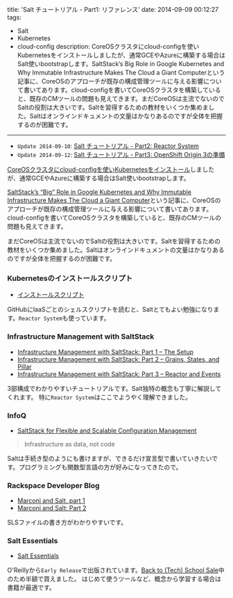 title: 'Salt チュートリアル - Part1: リファレンス'
date: 2014-09-09 00:12:27
tags:
 - Salt
 - Kubernetes
 - cloud-config
description: CoreOSクラスタにcloud-configを使いKubernetesをインストールしましたが、通常GCEやAzureに構築する場合はSalt使いbootstrapします。SaltStack’s Big Role in Google Kubernetes and Why Immutable Infrastructure Makes The Cloud a Giant Computerという記事に、CoreOSのアプローチが既存の構成管理ツールに与える影響について書いてあります。cloud-configを書いてCoreOSクラスタを構築していると、既存のCMツールの問題も見えてきます。まだCoreOSは主流でないのでSaltの役割は大きいです。Saltを習得するための教材をいくつか集めました。Saltはオンラインドキュメントの文量はかなりあるのですが全体を把握するのが困難です。
---

* `Update 2014-09-10`: [Salt チュートリアル - Part2: Reactor System](/2014/09/10/salt-tutorials-reactor-sytem/)
* `Update 2014-09-12`: [Salt チュートリアル - Part3: OpenShift Origin 3の準備](/2014/09/12/salt-tutorials-openshift-3-prepare/)


[CoreOSクラスタにcloud-configを使いKubernetesをインストール](/2014/09/04/kubernetes-in-coreos-on-idcf-with-rudder/)しましたが、通常GCEやAzureに構築する場合はSalt使いbootstrapします。

[SaltStack’s “Big” Role in Google Kubernetes and Why Immutable Infrastructure Makes The Cloud a Giant Computer](http://thenewstack.io/saltstacks-big-role-in-google-kubernetes-and-why-immutable-infrastructure-makes-the-cloud-a-giant-computer/)という記事に、CoreOSのアプローチが既存の構成管理ツールに与える影響について書いてあります。cloud-configを書いてCoreOSクラスタを構築していると、既存のCMツールの問題も見えてきます。

まだCoreOSは主流でないのでSaltの役割は大きいです。Saltを習得するための教材をいくつか集めました。Saltはオンラインドキュメントの文量はかなりあるのですが全体を把握するのが困難です。

<!-- more -->

### Kubernetesのインストールスクリプト

* [インストールスクリプト](https://github.com/GoogleCloudPlatform/kubernetes/tree/master/cluster)

GitHubにIaaSごとのシェルスクリプトを読むと、Saltとてもよい勉強になります。`Reactor System`も使っています。

### Infrastructure Management with SaltStack

* [Infrastructure Management with SaltStack: Part 1 – The Setup](http://vbyron.com/blog/infrastructure-management-saltstack-part-1-getting-started/)
* [Infrastructure Management with SaltStack: Part 2 – Grains, States, and Pillar](http://vbyron.com/blog/infrastructure-management-saltstack-part-2-grains-states-pillar/)
* [Infrastructure Management with SaltStack: Part 3 – Reactor and Events](http://vbyron.com/blog/infrastructure-management-saltstack-part-3-reactor-events/)
 
3部構成でわかりやすいチュートリアルです。Salt独特の概念も丁寧に解説してくれます。
特に`Reactor System`はここでようやく理解できました。

### InfoQ

* [SaltStack for Flexible and Scalable Configuration Management](http://www.infoq.com/articles/saltstack-configuration-management)

>Infrastructure as data, not code

Saltは手続き型のようにも書けますが、できるだけ宣言型で書いていきたいです。プログラミングも関数型言語の方が好みになってきたので。

### Rackspace Developer Blog

* [Marconi and Salt, part 1](https://developer.rackspace.com/blog/marconi-and-salt/)
* [Marconi and Salt: Part 2](https://developer.rackspace.com/blog/marconi-and-salt-part-2/)
 
SLSファイルの書き方がわかりやすいです。

### Salt Essentials

* [Salt Essentials](http://shop.oreilly.com/product/0636920033240.do)

O'Reillyから`Early Release`で出版されています。[Back to (Tech) School Sale](http://shop.oreilly.com/category/deals/b2s-special.do?code=B2S4)中のため半額で買えました。
はじめて使うツールなど、概念から学習する場合は書籍が最適です。

